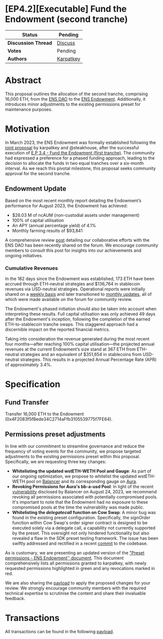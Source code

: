 # [EP4.2][Executable] Fund the Endowment (second tranche)

| **Status**            | Pending                                                                                                |
| --------------------- | ------------------------------------------------------------------------------------------------------ |
| **Discussion Thread** | [Discuss](https://discuss.ens.domains/t/draft-executable-fund-the-endowment-second-tranche/17743)      |
| **Votes**             | Pending                                                                                                |
| **Authors**           | [Karpatkey](https://twitter.com/karpatkey)                                                             |

# Abstract

This proposal outlines the allocation of the second tranche, comprising 16,000 ETH, from the [ENS DAO](https://etherscan.io/address/0xfe89cc7abb2c4183683ab71653c4cdc9b02d44b7) to the [ENS Endowment](https://etherscan.io/address/0x4F2083f5fBede34C2714aFfb3105539775f7FE64). Additionally, it introduces minor adjustments to the existing permissions preset for maintenance purposes.

# Motivation

In March 2023, the ENS Endowment was formally established following the [joint proposal](https://discuss.ens.domains/t/updated-endaoment-proposal-karpatkey-steakhouse-financial/14799) by karpatkey and @steakhouse, after the successful execution of [E.P 3.4 - Fund the Endowment (first tranche)](https://www.tally.xyz/gov/ens/proposal/90786656233306599444783442367171420493182391933134906270328139870999449830964). The community had expressed a preference for a phased funding approach, leading to the decision to allocate the funds in two equal tranches over a six-month interval. As we reach this pivotal milestone, this proposal seeks community approval for the second tranche.

## Endowment Update

Based on the most recent monthly report detailing the Endowment’s performance for August 2023, the Endowment has achieved:

* $28.03 M of ncAUM (non-custodial assets under management)
* 100% of capital utilisation
* An APY (annual percentage yield) of 4.1%
* Monthly farming results of $93,841

A comprehensive review [post](https://discuss.ens.domains/t/karpatkey-h1-2023-review-for-the-ens-endowment/17682) detailing our collaborative efforts with the ENS DAO has been recently shared on the forum. We encourage community members to consult this post for insights into our achievements and ongoing initiatives.

### Cumulative Revenues

In the 182 days since the Endowment was established, 173 ETH have been accrued through ETH-neutral strategies and $136,764 in stablecoin revenues via USD-neutral strategies. Operational reports were initially shared on a [weekly basis](https://discuss.ens.domains/t/endowment-weekly-reports/16665) and later transitioned to [monthly updates](https://discuss.ens.domains/t/endowment-monthly-reports/17614), all of which were made available on the forum for community review.

The Endowment's phased initiation should also be taken into account when interpreting these results. Full capital utilisation was only achieved 49 days after the Endowment's inception, following the completion of the earned ETH-to-stablecoin tranche swaps. This staggered approach had a discernible impact on the reported financial metrics.

Taking into consideration the revenue generated during the most recent four months—after reaching 100% capital utilisation—the projected annual revenues at the current Endowment’s size stand at 367 ETH from ETH-neutral strategies and an equivalent of $351,654 in stablecoins from USD-neutral strategies. This results in a projected Annual Percentage Rate (APR) of approximately 3.4%.
  
# Specification

## Fund Transfer

Transfer 16,000 ETH to the Endowment (0x4F2083f5fBede34C2714aFfb3105539775f7FE64).

## Permissions preset adjustments

In line with our commitment to streamline governance and reduce the frequency of voting events for the community, we propose targeted adjustments to the existing permissions preset within this proposal. Specifically, we are requesting three key changes:

* **Whitelisting the updated wstETH-WETH Pool and Gauge**: As part of our ongoing optimization, we propose to whitelist the updated wstETH-WETH pool on [Balancer](https://app.balancer.fi/#/ethereum/pool/0x93d199263632a4ef4bb438f1feb99e57b4b5f0bd0000000000000000000005c2) and its corresponding gauge on [Aura](https://app.aura.finance/#/1/pool/153).
* **Revoking Permissions for Aura's bb-a-usd Pool**: In light of the recent [vulnerability](https://forum.balancer.fi/t/vulnerability-found-in-some-pools/5102) disclosed by Balancer on August 24, 2023, we recommend revoking all permissions associated with potentially compromised pools. It's important to note that the Endowment had no exposure to these compromised pools at the time the vulnerability was made public.
* **Whitelisting the _delegatecall_ function on Cow Swap**: A minor bug was found in the existing preset configuration. Specifically, the _signOrder_ function within Cow Swap's order signer contract is designed to be executed solely via a delegate call, a capability not currently supported by the preset. This oversight not only hindered functionality but also revealed a flaw in the SDK preset testing framework. The issue has been swiftly addressed and rectified in a recent [commit](https://github.com/gnosis/zodiac-modifier-roles-v1/commit/c22b1fa8c10b1e3cfb2c1fceef24498c25f3ea2d) to the codebase.

As is customary, we are presenting an updated version of the ["Preset permissions - ENS Endowment'' document](https://docs.google.com/document/d/1vhws_fnbIws8EUItK14V2TVIecHdJLxKzN8Za4d5L0M/edit). This document comprehensively lists all permissions granted to karpatkey, with newly requested permissions highlighted in green and any revocations marked in red.

We are also sharing the [payload](https://gist.github.com/santinomics/bb6b345ff977e7451ff0506e253ebc4c) to apply the proposed changes for your review. We strongly encourage community members with the required technical expertise to scrutinise the content and share their invaluable feedback.

# Transactions

All transactions can be found in the following [payload](https://gist.github.com/santinomics/bb6b345ff977e7451ff0506e253ebc4c).
